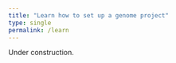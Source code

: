 ```yaml
---
title: "Learn how to set up a genome project"
type: single
permalink: /learn
---
```


Under construction.

<!---
The [Genome Train](http://genomecuration.github.io/) has you covered. 
--->
